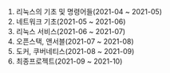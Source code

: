 1. 리눅스의 기초 및 명령어들(2021-04 ~ 2021-05)   
2. 네트워크 기초(2021-05 ~ 2021-06)
3. 리눅스 서비스(2021-06 ~ 2021-07)
4. 오픈스택, 앤서블(2021-07 ~ 2021-08)
5. 도커, 쿠버네티스(2021-08 ~ 2021-09)
6. 최종프로젝트(2021-09 ~ 2021-10)
